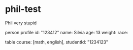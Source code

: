 # phil-test
Phil very stupid


person profile
id: "123412"
name: Silvia
age: 13
weight: 
race: 


table
course: [math, english], studentId: "1234123"

<person name="silvia" age="13" weight="xxx" race="abc">